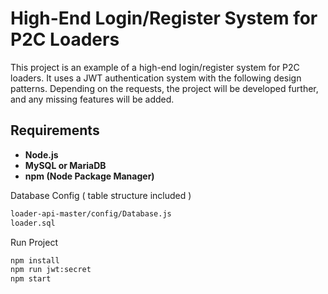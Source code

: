 # High-End Login/Register System for P2C Loaders

This project is an example of a high-end login/register system for P2C loaders. It uses a JWT authentication system with the following design patterns. Depending on the requests, the project will be developed further, and any missing features will be added.

## Requirements
- **Node.js**
- **MySQL or MariaDB**
- **npm (Node Package Manager)**

Database Config ( table structure included )
```sh
loader-api-master/config/Database.js
loader.sql
```

Run Project 
```sh
npm install
npm run jwt:secret
npm start 
```
